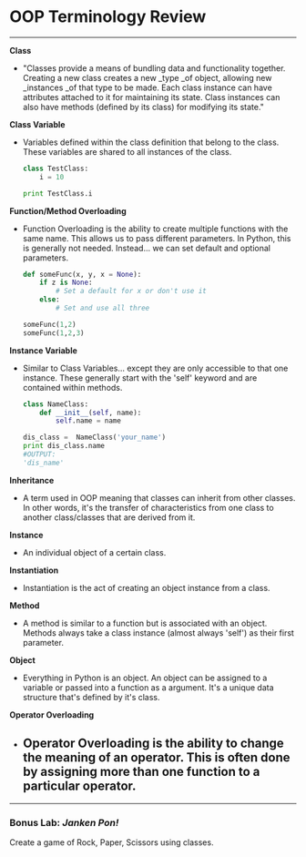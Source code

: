 # OOP Terminology Review

---

**Class**

* "Classes provide a means of bundling data and functionality together. Creating a new class creates a new
  \_type \_of object, allowing new \_instances \_of that type to be made. Each class instance can have attributes attached to it for maintaining its state. Class instances can also have methods \(defined by its class\) for modifying its state."

**Class Variable**

* Variables defined within the class definition that belong to the class. These variables are shared to all instances of the class.

  ```py
  class TestClass:
      i = 10

  print TestClass.i
  ```

**Function/Method Overloading**

* Function Overloading is the ability to create multiple functions with the same name. This allows us to pass different parameters. In Python, this is generally not needed. Instead... we can set default and optional parameters.

  ```py
  def someFunc(x, y, x = None):
      if z is None:
          # Set a default for x or don't use it
      else:
          # Set and use all three

  someFunc(1,2)
  someFunc(1,2,3)
  ```

**Instance Variable**

* Similar to Class Variables... except they are only accessible to that one instance. These generally start with the 'self' keyword and are contained within methods.

  ```py
  class NameClass:
      def __init__(self, name):
          self.name = name

  dis_class =  NameClass('your_name')
  print dis_class.name
  #OUTPUT:
  'dis_name'
  ```

**Inheritance**

* A term used in OOP meaning that classes can inherit from other classes. In other words, it's the transfer of characteristics from one class to another class/classes that are derived from it. 

**Instance**

* An individual object of a certain class. 

**Instantiation**

* Instantiation is the act of creating an object instance from a class.

**Method**

* A method is similar to a function but is associated with an object. Methods always take a class instance \(almost always 'self'\) as their first parameter. 

**Object**

* Everything in Python is an object. An object can be assigned to a variable or passed into a function as a argument. It's a unique data structure that's defined by it's class. 

**Operator Overloading**

* ## Operator Overloading is the ability to change the meaning of an operator. This is often done by assigning more than one function to a particular operator.

---

### Bonus Lab: _Janken Pon!_

Create a game of Rock, Paper, Scissors using classes.


